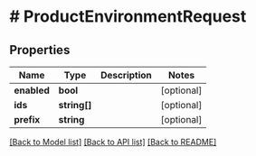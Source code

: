 # # ProductEnvironmentRequest

## Properties

Name | Type | Description | Notes
------------ | ------------- | ------------- | -------------
**enabled** | **bool** |  | [optional]
**ids** | **string[]** |  | [optional]
**prefix** | **string** |  | [optional]

[[Back to Model list]](../../README.md#models) [[Back to API list]](../../README.md#endpoints) [[Back to README]](../../README.md)
